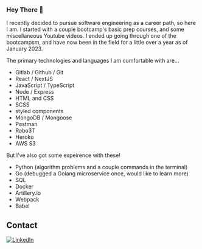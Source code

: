 ### Hey There 👋

I recently decided to pursue software engineering as a career path, so here I am. I started with a couple bootcamp's basic prep courses, and some miscellaneous Youtube videos. I ended up going through one of the bootcampsm, and have now been in the field for a little over a year as of January 2023.

The primary technologies and languages I am comfortable with are...
- Gitlab / Github / Git
- React / NextJS
- JavaScript / TypeScript
- Node / Express
- HTML and CSS
- SCSS
- styled components
- MongoDB / Mongoose
- Postman
- Robo3T
- Heroku
- AWS S3

But I've also got some expeirence with these!
- Python (algorithm problems and a couple commands in the terminal)
- Go (debugged a Golang microservice once, would like to learn more)
- SQL
- Docker
- Artillery.io
- Webpack
- Babel

<!--
**AlexArms/AlexArms** is a ✨ _special_ ✨ repository because its `README.md` (this file) appears on your GitHub profile.

Here are some ideas to get you started:

- 🔭 I’m currently working on ...
- 🌱 I’m currently learning ...
- 👯 I’m looking to collaborate on ...
- 🤔 I’m looking for help with ...
- 💬 Ask me about ...
- 📫 How to reach me: ...
- 😄 Pronouns: ...
- ⚡ Fun fact: ...
-->

## Contact

[![LinkedIn](https://img.shields.io/badge/LinkedIn-0077B5?style=for-the-badge&logo=linkedin&logoColor=white)](https://www.linkedin.com/in/alexarms/)
<!-- [![Foo](http://www.google.com.au/images/nav_logo7.png)](http://google.com.au/) -->



